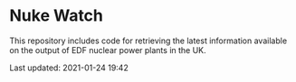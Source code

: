 # Nuke Watch

This repository includes code for retrieving the latest information available on the output of EDF nuclear power plants in the UK.

Last updated: 2021-01-24 19:42